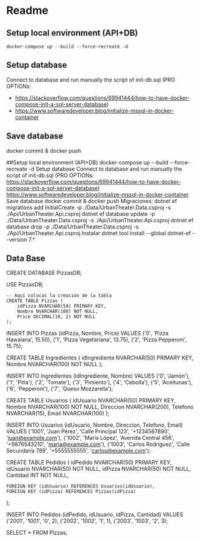 # Readme

## Setup local environment (API+DB)
`docker-compose up --build --force-recreate -d`

## Setup database
Connect to database and run manually the script of init-db.sql
(PRO OPTIONs:
- https://stackoverflow.com/questions/69941444/how-to-have-docker-compose-init-a-sql-server-database)
- https://www.softwaredeveloper.blog/initialize-mssql-in-docker-container

## Save database
docker commit & docker push

##Setup local environment (API+DB)
docker-compose up --build --force-recreate -d
Setup database
Connect to database and run manually the script of init-db.sql (PRO OPTIONs:
https://stackoverflow.com/questions/69941444/how-to-have-docker-compose-init-a-sql-server-database)
https://www.softwaredeveloper.blog/initialize-mssql-in-docker-container
Save database
docker commit & docker push
Migraciones:
dotnet ef migrations add InitialCreate -p ./Data/UrbanTheater.Data.csproj -s ./Api/UrbanTheater.Api.csproj dotnet ef database update -p ./Data/UrbanTheater.Data.csproj -s ./Api/UrbanTheater.Api.csproj dotnet ef database drop -p ./Data/UrbanTheater.Data.csproj -s ./Api/UrbanTheater.Api.csproj
Instalar
dotnet tool install --global dotnet-ef --version 7.*

## Data Base

 CREATE DATABASE PizzasDB;

USE PizzasDB;

    -- Aquí colocas la creación de la tabla
    CREATE TABLE Pizzas (
        idPizza NVARCHAR(50) PRIMARY KEY,
        Nombre NVARCHAR(100) NOT NULL,
        Price DECIMAL(18, 2) NOT NULL
    );

INSERT INTO Pizzas (idPizza, Nombre, Price)
VALUES 
('0', 'Pizza Hawaiana', 15.50),
('1', 'Pizza Vegetariana', 13.75),
('2', 'Pizza Pepperoni', 15.75);

CREATE TABLE Ingredientes (
    idIngrediente NVARCHAR(50) PRIMARY KEY,
    Nombre NVARCHAR(100) NOT NULL
);

INSERT INTO Ingredientes (idIngrediente, Nombre)
VALUES 
('0', 'Jamón'),
('1', 'Piña'),
('2', 'Tomate'),
('3', 'Pimiento'),
('4', 'Cebolla'),
('5', 'Aceitunas'),
('6', 'Pepperoni'),
('7', 'Queso Mozzarella');

CREATE TABLE Usuarios (
    idUsuario NVARCHAR(50) PRIMARY KEY,
    Nombre NVARCHAR(100) NOT NULL,
    Direccion NVARCHAR(200),
    Telefono NVARCHAR(15),
    Email NVARCHAR(100)
);

INSERT INTO Usuarios (idUsuario, Nombre, Direccion, Telefono, Email)
VALUES 
('1001', 'Juan Pérez', 'Calle Principal 123', '+1234567890', 'juan@example.com'),
('1002', 'María López', 'Avenida Central 456', '+9876543210', 'maria@example.com'),
('1003', 'Carlos Rodríguez', 'Calle Secundaria 789', '+5555555555', 'carlos@example.com');

CREATE TABLE Pedidos (
    idPedido NVARCHAR(50) PRIMARY KEY,
    idUsuario NVARCHAR(50) NOT NULL,
    idPizza NVARCHAR(50) NOT NULL,
    Cantidad INT NOT NULL,
    
    FOREIGN KEY (idUsuario) REFERENCES Usuarios(idUsuario),
    FOREIGN KEY (idPizza) REFERENCES Pizzas(idPizza)
);

INSERT INTO Pedidos (idPedido, idUsuario, idPizza, Cantidad)
VALUES 
('2001', '1001', '0', 2),
('2002', '1002', '1', 1),
('2003', '1003', '2', 3);

SELECT * FROM Pizzas;